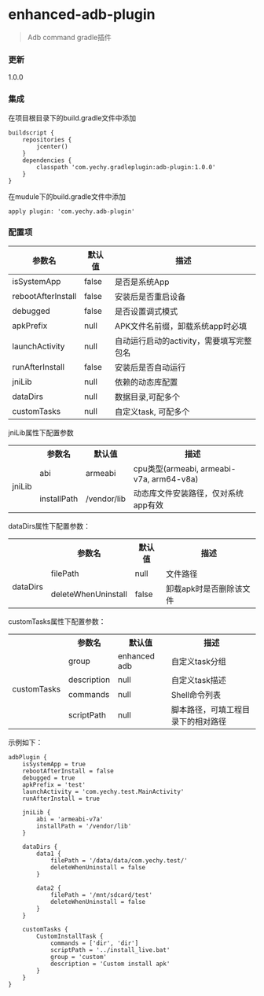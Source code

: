 # enhanced-adb-plugin
>Adb command gradle插件

### 更新
 1.0.0

### 集成

在项目根目录下的build.gradle文件中添加
```
buildscript {
    repositories {
        jcenter()
    }
    dependencies {
        classpath 'com.yechy.gradleplugin:adb-plugin:1.0.0'
    }
}
```

在mudule下的build.gradle文件中添加
```
apply plugin: 'com.yechy.adb-plugin'
```

### 配置项

|参数名|默认值|描述|
|-----|------|---|
|isSystemApp|false|是否是系统App|
|rebootAfterInstall|false|安装后是否重启设备|
|debugged|false|是否设置调式模式|
|apkPrefix|null|APK文件名前缀，卸载系统app时必填|
|launchActivity|null|自动运行启动的activity，需要填写完整包名|
|runAfterInstall|false|安装后是否自动运行|
|jniLib|null|依赖的动态库配置|
|dataDirs|null|数据目录,可配多个|
|customTasks|null|自定义task, 可配多个|

jniLib属性下配置参数
<table>
  <tr>
    <th></th>
    <th>参数名</th>
    <th>默认值</th>
    <th>描述</th>
  </tr>
  <tr>
    <td rowspan="2">jniLib</td>
    <td>abi</td>
    <td>armeabi</td>
    <td>cpu类型(armeabi, armeabi-v7a, arm64-v8a)</td>
  </tr>
  <tr>
    <td>installPath</td>
    <td>/vendor/lib</td>
    <td>动态库文件安装路径，仅对系统app有效</td>
  </tr>
</table>

dataDirs属性下配置参数：
<table>
  <tr>
    <th></th>
    <th>参数名</th>
    <th>默认值</th>
    <th>描述</th>
  </tr>
  <tr>
    <td rowspan="2">dataDirs</td>
    <td>filePath</td>
    <td>null</td>
    <td>文件路径</td>
  </tr>
  <tr>
    <td>deleteWhenUninstall</td>
    <td>false</td>
    <td>卸载apk时是否删除该文件</td>
  </tr>
</table>

customTasks属性下配置参数：
<table>
  <tr>
    <th></th>
    <th>参数名</th>
    <th>默认值</th>
    <th>描述</th>
  </tr>
  <tr>
    <td rowspan="4">customTasks</td>
    <td>group</td>
    <td>enhanced adb</td>
    <td>自定义task分组</td>
  </tr>
  <tr>
    <td>description</td>
    <td>null</td>
    <td>自定义task描述</td>
  </tr>
  <tr>
    <td>commands</td>
    <td>null</td>
    <td>Shell命令列表</td>
  </tr>
  <tr>
    <td>scriptPath</td>
    <td>null</td>
    <td>脚本路径，可填工程目录下的相对路径</td>
  </tr>
</table>


示例如下：
```
adbPlugin {
    isSystemApp = true
    rebootAfterInstall = false
    debugged = true
    apkPrefix = 'test'
    launchActivity = 'com.yechy.test.MainActivity'
    runAfterInstall = true

    jniLib {
        abi = 'armeabi-v7a'
        installPath = '/vendor/lib'
    }

    dataDirs {
        data1 {
            filePath = '/data/data/com.yechy.test/'
            deleteWhenUninstall = false
        }

        data2 {
            filePath = '/mnt/sdcard/test'
            deleteWhenUninstall = false
        }
    }

    customTasks {
        CustomInstallTask {
            commands = ['dir', 'dir']
            scriptPath = '../install_live.bat'
            group = 'custom'
            description = 'Custom install apk'
        }
    }
}
```

